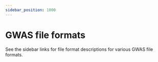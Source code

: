 ```yaml
---
sidebar_position: 1000
---
```


# GWAS file formats

See the sidebar links for file format descriptions for various GWAS file formats.


